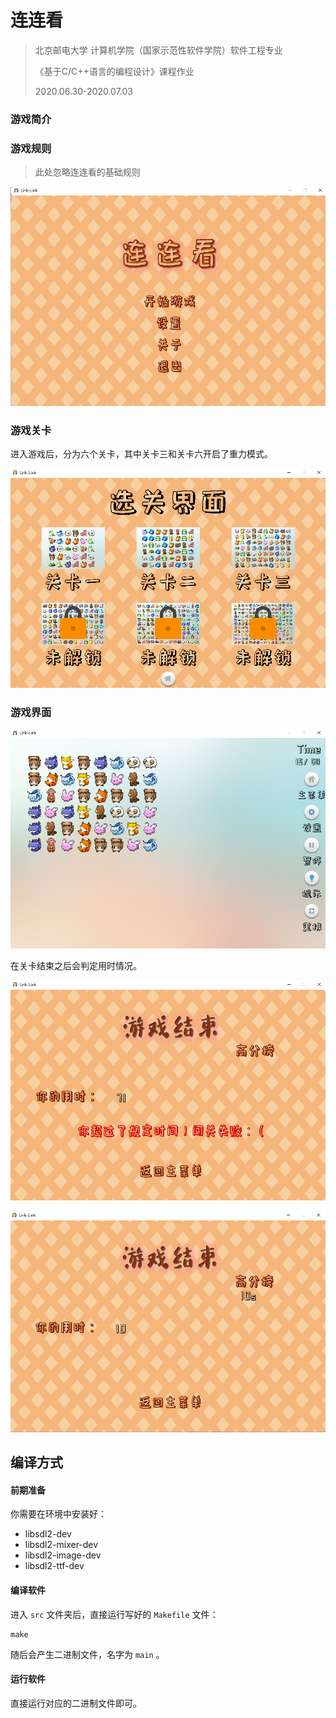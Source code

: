 # 连连看

> 北京邮电大学 计算机学院（国家示范性软件学院）软件工程专业
>
> 《基于C/C++语言的编程设计》课程作业
>
> 2020.06.30-2020.07.03

### 游戏简介

### 游戏规则

> 此处忽略连连看的基础规则

![image-20220629230406437](images/image-20220629230406437.png)

### 游戏关卡

进入游戏后，分为六个关卡，其中关卡三和关卡六开启了重力模式。

![image-20220629230801079](images/image-20220629230801079.png)

### 游戏界面

![image-20220629230551324](images/image-20220629230551324.png)

在关卡结束之后会判定用时情况。

![image-20220629230718784](images/image-20220629230718784.png)

![image-20220629230747193](images/image-20220629230747193.png)

## 编译方式

#### 前期准备

你需要在环境中安装好：

- libsdl2-dev
- libsdl2-mixer-dev
- libsdl2-image-dev
- libsdl2-ttf-dev

#### 编译软件

进入 `src` 文件夹后，直接运行写好的 `Makefile` 文件：

```shell
make
```

随后会产生二进制文件，名字为 `main` 。

#### 运行软件

直接运行对应的二进制文件即可。
